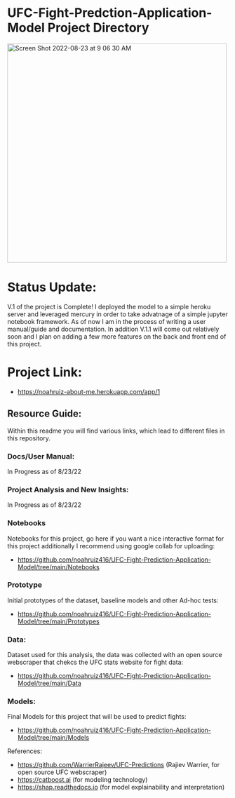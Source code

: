 # UFC-Fight-Predction-Application-Model Project Directory
<img width="500" alt="Screen Shot 2022-08-23 at 9 06 30 AM" src="https://user-images.githubusercontent.com/88412646/186207419-047394a0-7d1a-487b-b9ed-238c0357f82a.png">

# Status Update:
V.1 of the project is Complete! I deployed the model to a simple heroku server and leveraged mercury in order to take advatnage of a simple jupyter notebook framework. As of now I am in the process of writing a user manual/guide and documentation. In addition V.1.1 will come out relatively soon and I plan on adding a few more features on the back and front end of this project. 

# Project Link: 
- https://noahruiz-about-me.herokuapp.com/app/1

## Resource Guide:
Within this readme you will find various links, which lead to different files in this repository. 

### Docs/User Manual: 
In Progress as of 8/23/22

### Project Analysis and New Insights: 
In Progress as of 8/23/22

### Notebooks
Notebooks for this project, go here if you want a nice interactive format for this project additionally I recommend using google collab for uploading:
- https://github.com/noahruiz416/UFC-Fight-Prediction-Application-Model/tree/main/Notebooks

### Prototype
Initial prototypes of the dataset, baseline models and other Ad-hoc tests:
- https://github.com/noahruiz416/UFC-Fight-Prediction-Application-Model/tree/main/Prototypes

### Data:
Dataset used for this analysis, the data was collected with an open source webscraper that chekcs the UFC stats website for fight data:
- https://github.com/noahruiz416/UFC-Fight-Prediction-Application-Model/tree/main/Data

### Models:
Final Models for this project that will be used to predict fights:
- https://github.com/noahruiz416/UFC-Fight-Prediction-Application-Model/tree/main/Models

References: 
- https://github.com/WarrierRajeev/UFC-Predictions (Rajiev Warrier, for open source UFC webscraper)
- https://catboost.ai (for modeling technology)
- https://shap.readthedocs.io (for model explainability and interpretation)
